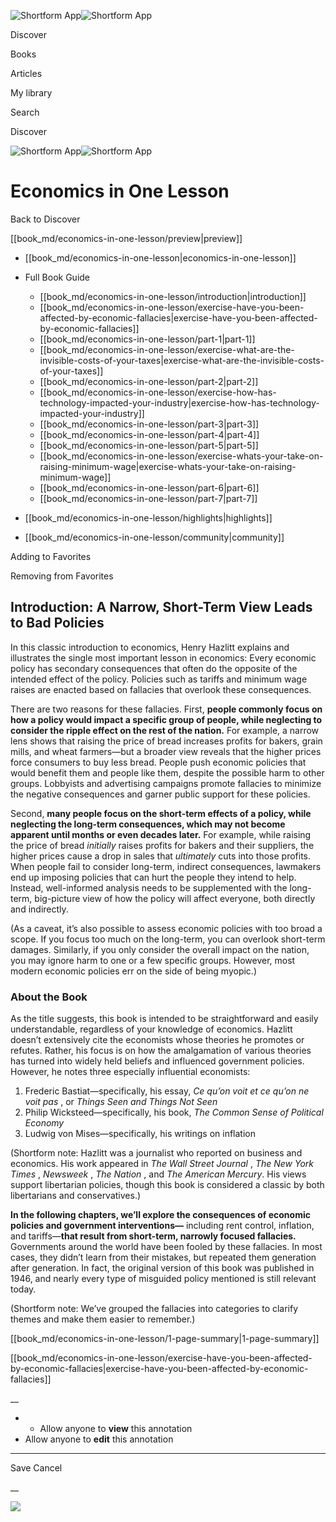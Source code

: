 ![Shortform App](/img/logo.36a2399e.svg)![Shortform App](/img/logo-dark.70c1b072.svg)

Discover

Books

Articles

My library

Search

Discover

![Shortform App](/img/logo.36a2399e.svg)![Shortform App](/img/logo-dark.70c1b072.svg)

# Economics in One Lesson

Back to Discover

[[book_md/economics-in-one-lesson/preview|preview]]

  * [[book_md/economics-in-one-lesson|economics-in-one-lesson]]
  * Full Book Guide

    * [[book_md/economics-in-one-lesson/introduction|introduction]]
    * [[book_md/economics-in-one-lesson/exercise-have-you-been-affected-by-economic-fallacies|exercise-have-you-been-affected-by-economic-fallacies]]
    * [[book_md/economics-in-one-lesson/part-1|part-1]]
    * [[book_md/economics-in-one-lesson/exercise-what-are-the-invisible-costs-of-your-taxes|exercise-what-are-the-invisible-costs-of-your-taxes]]
    * [[book_md/economics-in-one-lesson/part-2|part-2]]
    * [[book_md/economics-in-one-lesson/exercise-how-has-technology-impacted-your-industry|exercise-how-has-technology-impacted-your-industry]]
    * [[book_md/economics-in-one-lesson/part-3|part-3]]
    * [[book_md/economics-in-one-lesson/part-4|part-4]]
    * [[book_md/economics-in-one-lesson/part-5|part-5]]
    * [[book_md/economics-in-one-lesson/exercise-whats-your-take-on-raising-minimum-wage|exercise-whats-your-take-on-raising-minimum-wage]]
    * [[book_md/economics-in-one-lesson/part-6|part-6]]
    * [[book_md/economics-in-one-lesson/part-7|part-7]]
  * [[book_md/economics-in-one-lesson/highlights|highlights]]
  * [[book_md/economics-in-one-lesson/community|community]]



Adding to Favorites 

Removing from Favorites 

## Introduction: A Narrow, Short-Term View Leads to Bad Policies

In this classic introduction to economics, Henry Hazlitt explains and illustrates the single most important lesson in economics: Every economic policy has secondary consequences that often do the opposite of the intended effect of the policy. Policies such as tariffs and minimum wage raises are enacted based on fallacies that overlook these consequences.

There are two reasons for these fallacies. First, **people commonly focus on how a policy would impact a specific group of people, while neglecting to consider the ripple effect on the rest of the nation.** For example, a narrow lens shows that raising the price of bread increases profits for bakers, grain mills, and wheat farmers—but a broader view reveals that the higher prices force consumers to buy less bread. People push economic policies that would benefit them and people like them, despite the possible harm to other groups. Lobbyists and advertising campaigns promote fallacies to minimize the negative consequences and garner public support for these policies.

Second, **many people focus on the short-term effects of a policy, while neglecting the long-term consequences, which may not become apparent until months or even decades later.** For example, while raising the price of bread _initially_ raises profits for bakers and their suppliers, the higher prices cause a drop in sales that _ultimately_ cuts into those profits. When people fail to consider long-term, indirect consequences, lawmakers end up imposing policies that can hurt the people they intend to help. Instead, well-informed analysis needs to be supplemented with the long-term, big-picture view of how the policy will affect everyone, both directly and indirectly.

(As a caveat, it’s also possible to assess economic policies with too broad a scope. If you focus too much on the long-term, you can overlook short-term damages. Similarly, if you only consider the overall impact on the nation, you may ignore harm to one or a few specific groups. However, most modern economic policies err on the side of being myopic.)

### About the Book

As the title suggests, this book is intended to be straightforward and easily understandable, regardless of your knowledge of economics. Hazlitt doesn’t extensively cite the economists whose theories he promotes or refutes. Rather, his focus is on how the amalgamation of various theories has turned into widely held beliefs and influenced government policies. However, he notes three especially influential economists:

  1. Frederic Bastiat—specifically, his essay, _Ce qu’on voit et ce qu’on ne voit pas_ , or _Things Seen and Things Not Seen_
  2. Philip Wicksteed—specifically, his book, _The Common Sense of Political Economy_
  3. Ludwig von Mises—specifically, his writings on inflation



(Shortform note: Hazlitt was a journalist who reported on business and economics. His work appeared in _The Wall Street Journal_ , _The New York Times_ , _Newsweek_ , _The Nation_ , and _The American Mercury_. His views support libertarian policies, though this book is considered a classic by both libertarians and conservatives.)

**In the following chapters, we’ll explore the consequences of economic policies and government interventions—** including rent control, inflation, and tariffs—**that result from short-term, narrowly focused fallacies.** Governments around the world have been fooled by these fallacies. In most cases, they didn’t learn from their mistakes, but repeated them generation after generation. In fact, the original version of this book was published in 1946, and nearly every type of misguided policy mentioned is still relevant today.

(Shortform note: We’ve grouped the fallacies into categories to clarify themes and make them easier to remember.)

[[book_md/economics-in-one-lesson/1-page-summary|1-page-summary]]

[[book_md/economics-in-one-lesson/exercise-have-you-been-affected-by-economic-fallacies|exercise-have-you-been-affected-by-economic-fallacies]]

__

  *   * Allow anyone to **view** this annotation
  * Allow anyone to **edit** this annotation



* * *

Save Cancel

__




![](https://bat.bing.com/action/0?ti=56018282&Ver=2&mid=52346ec1-6978-4b47-9a08-13620eed3c78&sid=49fff5b0636c11eeb9c611038afc8668&vid=4a005010636c11ee80c703d4c4a7acd5&vids=0&msclkid=N&pi=0&lg=en-US&sw=800&sh=600&sc=24&nwd=1&tl=Shortform%20%7C%20Economics%20in%20One%20Lesson&p=https%3A%2F%2Fwww.shortform.com%2Fapp%2Fbook%2Feconomics-in-one-lesson%2Fintroduction&r=&lt=459&evt=pageLoad&sv=1&rn=227223)
